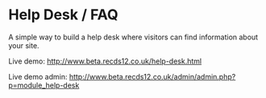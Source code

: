 
# Help Desk / FAQ

A simple way to build a help desk where visitors can find information about your site.

Live demo: http://www.beta.recds12.co.uk/help-desk.html

Live demo admin: http://www.beta.recds12.co.uk/admin/admin.php?p=module_help-desk
